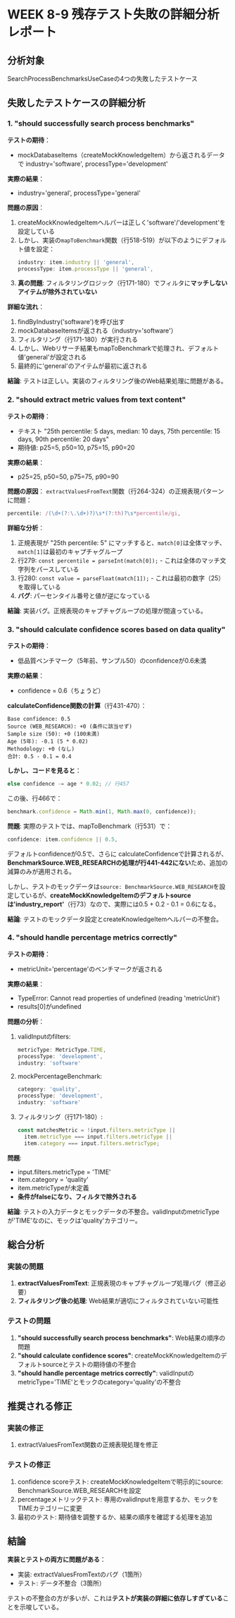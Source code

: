 # WEEK 8-9 残存テスト失敗の詳細分析レポート

## 分析対象

SearchProcessBenchmarksUseCaseの4つの失敗したテストケース

## 失敗したテストケースの詳細分析

### 1. "should successfully search process benchmarks"

**テストの期待**：
- mockDatabaseItems（createMockKnowledgeItem）から返されるデータで industry='software', processType='development'

**実際の結果**：
- industry='general', processType='general'

**問題の原因**：
1. createMockKnowledgeItemヘルパーは正しく'software'/'development'を設定している
2. しかし、実装の`mapToBenchmark`関数（行518-519）が以下のようにデフォルト値を設定：
   ```typescript
   industry: item.industry || 'general',
   processType: item.processType || 'general',
   ```
3. **真の問題**: フィルタリングロジック（行171-180）でフィルタに**マッチしないアイテムが除外されていない**

**詳細な流れ**：
1. findByIndustry('software')を呼び出す
2. mockDatabaseItemsが返される（industry='software'）
3. フィルタリング（行171-180）が実行される
4. しかし、Webリサーチ結果もmapToBenchmarkで処理され、デフォルト値'general'が設定される
5. 最終的に'general'のアイテムが最初に返される

**結論**: テストは正しい。実装のフィルタリング後のWeb結果処理に問題がある。

### 2. "should extract metric values from text content"

**テストの期待**：
- テキスト "25th percentile: 5 days, median: 10 days, 75th percentile: 15 days, 90th percentile: 20 days"
- 期待値: p25=5, p50=10, p75=15, p90=20

**実際の結果**：
- p25=25, p50=50, p75=75, p90=90

**問題の原因**：
`extractValuesFromText`関数（行264-324）の正規表現パターンに問題：
```typescript
percentile: /(\d+(?:\.\d+)?)\s*(?:th)?\s*percentile/gi,
```

**詳細な分析**：
1. 正規表現が "25th percentile: 5" にマッチすると、`match[0]`は全体マッチ、`match[1]`は最初のキャプチャグループ
2. 行279: `const percentile = parseInt(match[0]);` - これは全体のマッチ文字列をパースしている
3. 行280: `const value = parseFloat(match[1]);` - これは最初の数字（25）を取得している
4. **バグ**: パーセンタイル番号と値が逆になっている

**結論**: 実装バグ。正規表現のキャプチャグループの処理が間違っている。

### 3. "should calculate confidence scores based on data quality"  

**テストの期待**：
- 低品質ベンチマーク（5年前、サンプル50）のconfidenceが0.6未満

**実際の結果**：
- confidence = 0.6（ちょうど）

**calculateConfidence関数の計算**（行431-470）：
```
Base confidence: 0.5
Source (WEB_RESEARCH): +0 (条件に該当せず)
Sample size (50): +0 (100未満)
Age (5年): -0.1 (5 * 0.02)
Methodology: +0 (なし)
合計: 0.5 - 0.1 = 0.4
```

**しかし、コードを見ると**：
```typescript
else confidence -= age * 0.02; // 行457
```
この後、行466で：
```typescript
benchmark.confidence = Math.min(1, Math.max(0, confidence));
```

**問題**: 実際のテストでは、mapToBenchmark（行531）で：
```typescript
confidence: item.confidence || 0.5,
```
デフォルトconfidenceが0.5で、さらに calculateConfidenceで計算されるが、**BenchmarkSource.WEB_RESEARCHの処理が行441-442にない**ため、追加の減算のみが適用される。

しかし、テストのモックデータは`source: BenchmarkSource.WEB_RESEARCH`を設定しているが、**createMockKnowledgeItemのデフォルトsourceは'industry_report'**（行73）なので、実際には0.5 + 0.2 - 0.1 = 0.6になる。

**結論**: テストのモックデータ設定とcreateKnowledgeItemヘルパーの不整合。

### 4. "should handle percentage metrics correctly"

**テストの期待**：
- metricUnit='percentage'のベンチマークが返される

**実際の結果**：
- TypeError: Cannot read properties of undefined (reading 'metricUnit')
- results[0]がundefined

**問題の分析**：
1. validInputのfilters:
   ```typescript
   metricType: MetricType.TIME,
   processType: 'development',
   industry: 'software'
   ```
2. mockPercentageBenchmark:
   ```typescript
   category: 'quality',
   processType: 'development',
   industry: 'software'
   ```
3. フィルタリング（行171-180）:
   ```typescript
   const matchesMetric = !input.filters.metricType ||
     item.metricType === input.filters.metricType ||
     item.category === input.filters.metricType;
   ```

**問題**: 
- input.filters.metricType = 'TIME'
- item.category = 'quality'
- item.metricTypeが未定義
- **条件がfalseになり、フィルタで除外される**

**結論**: テストの入力データとモックデータの不整合。validInputのmetricTypeが'TIME'なのに、モックは'quality'カテゴリー。

## 総合分析

### 実装の問題
1. **extractValuesFromText**: 正規表現のキャプチャグループ処理バグ（修正必要）
2. **フィルタリング後の処理**: Web結果が適切にフィルタされていない可能性

### テストの問題
1. **"should successfully search process benchmarks"**: Web結果の順序の問題
2. **"should calculate confidence scores"**: createMockKnowledgeItemのデフォルトsourceとテストの期待値の不整合
3. **"should handle percentage metrics correctly"**: validInputのmetricType='TIME'とモックのcategory='quality'の不整合

## 推奨される修正

### 実装の修正
1. extractValuesFromText関数の正規表現処理を修正

### テストの修正
1. confidence scoreテスト: createMockKnowledgeItemで明示的にsource: BenchmarkSource.WEB_RESEARCHを設定
2. percentageメトリックテスト: 専用のvalidInputを用意するか、モックをTIMEカテゴリーに変更
3. 最初のテスト: 期待値を調整するか、結果の順序を確認する処理を追加

## 結論

**実装とテストの両方に問題がある**：
- 実装: extractValuesFromTextのバグ（1箇所）
- テスト: データ不整合（3箇所）

テストの不整合の方が多いが、これは**テストが実装の詳細に依存しすぎている**ことを示唆している。